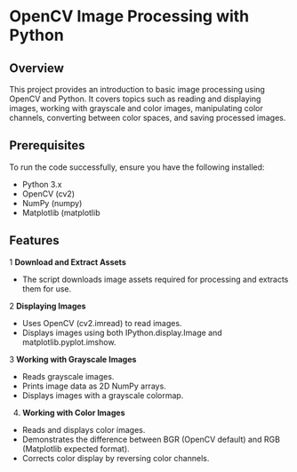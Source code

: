 # OpenCV Image Processing with Python

## Overview
This project provides an introduction to basic image processing using OpenCV and Python. It covers topics such as reading and displaying images, working with grayscale and color images, manipulating color channels, converting between color spaces, and saving processed images.

## Prerequisites
To run the code successfully, ensure you have the following installed:
- Python 3.x
- OpenCV (cv2)
- NumPy (numpy)
- Matplotlib (matplotlib

## Features
1 **Download and Extract Assets**
- The script downloads image assets required for processing and extracts them for use.

2 **Displaying Images**
- Uses OpenCV (cv2.imread) to read images.
- Displays images using both IPython.display.Image and matplotlib.pyplot.imshow.
  
3 **Working with Grayscale Images**
- Reads grayscale images.
- Prints image data as 2D NumPy arrays.
- Displays images with a grayscale colormap.

4. **Working with Color Images**

- Reads and displays color images.
- Demonstrates the difference between BGR (OpenCV default) and RGB (Matplotlib expected format).
- Corrects color display by reversing color channels.



